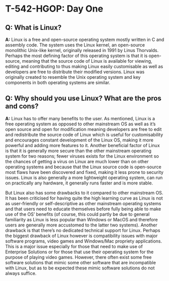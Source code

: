 # T-542-HGOP: Day One

## **Q:** What is Linux?
**A:** Linux is a free and open-source operating system mostly written in C and assembly code. The system uses the Linux kernel, an open-source monolithic Unix-like kernel, originally released in 1991 by Linus Thorvalds. Perhaps the most defining factor of this operating system is that it is open-source, meaning that the source code of Linux is available for viewing, editing and contributing to thus making Linux easily customisable as well as developers are free to distribute their modified versions. Linux was originally created to resemble the Unix operating system and key components in both operating systems are similar.

## **Q:** Why should you use Linux? What are the pros and cons?
**A:** Linux has to offer many benefits to the user. As mentioned, Linux is a free operating system as opposed to other mainstream OS as well as it’s open source and open for modification meaning developers are free to edit and redistribute the source code of Linux which is useful for customisability and encourages constant development of the Linux OS, making it more powerful and adding more features to it. Another beneficial factor of Linux is that it is generally more secure than the other mainstream operating system for two reasons; fewer viruses exists for the Linux environment so the chances of getting a virus on Linux are much lower than on other operating systems and because that the Linux source code is open-source most flaws have been discovered and fixed, making it less prone to security issues. Linux is also generally a more lightweight operating system, can run on practically any hardware, it generally runs faster and is more stable.

But Linux also has some drawbacks to it compared to other mainstream OS. It has been criticised for having quite the high learning curve as Linux is not as user-friendly or self-descriptive as other mainstream operating systems and that users need to educate themselves before fully being able to make use of the OS’ benefits (of course, this could partly be due to general familiarity as Linux is less popular than Windows or MacOS and therefore users are generally more accustomed to the latter two systems). Another drawback is that there’s no dedicated technical support for Linux. Perhaps the biggest drawback of Linux however is compatibility issues with major software programs, video games and Windows/Mac propriety applications. This is a major issue especially for those that need to make use of Enterprise Solutions or for those that use their operating system for the purpose of playing video games. However, there often exist some free software solutions that mimic some other software that are incompatible with Linux, but as to be expected these mimic software solutions do not always suffice.
